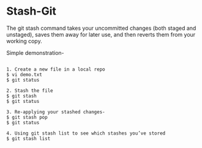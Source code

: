 # Stash-Git

The git stash command takes your uncommitted changes (both staged and unstaged), saves them away for later use, and then reverts them from your working copy.

Simple demonstration-

```

1. Create a new file in a local repo
$ vi demo.txt
$ git status

2. Stash the file
$ git stash
$ git status

3. Re-applying your stashed changes-
$ git stash pop
$ git status

4. Using git stash list to see which stashes you’ve stored
$ git stash list

```
